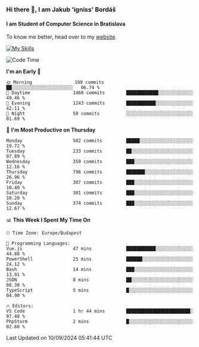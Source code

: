 ### Hi there 👋, I am Jakub 'igniss' Bordáš

#### I am Student of Computer Science in Bratislava
To know me better, head over to my [website](https://bordas.sk).

[![My Skills](https://skillicons.dev/icons?i=js,html,css,figma,svelte,java,kotlin,python,postgresql,typescript,nest,nodejs)](https://bordas.sk)


<!--START_SECTION:waka-->
![Code Time](http://img.shields.io/badge/Code%20Time-1%2C516%20hrs%2015%20mins-blue)

**I'm an Early 🐤** 

```text
🌞 Morning                199 commits         ██░░░░░░░░░░░░░░░░░░░░░░░   06.74 % 
🌆 Daytime                1460 commits        ████████████░░░░░░░░░░░░░   49.46 % 
🌃 Evening                1243 commits        ███████████░░░░░░░░░░░░░░   42.11 % 
🌙 Night                  50 commits          ░░░░░░░░░░░░░░░░░░░░░░░░░   01.69 % 
```
📅 **I'm Most Productive on Thursday** 

```text
Monday                   582 commits         █████░░░░░░░░░░░░░░░░░░░░   19.72 % 
Tuesday                  233 commits         ██░░░░░░░░░░░░░░░░░░░░░░░   07.89 % 
Wednesday                359 commits         ███░░░░░░░░░░░░░░░░░░░░░░   12.16 % 
Thursday                 796 commits         ███████░░░░░░░░░░░░░░░░░░   26.96 % 
Friday                   307 commits         ███░░░░░░░░░░░░░░░░░░░░░░   10.40 % 
Saturday                 301 commits         ███░░░░░░░░░░░░░░░░░░░░░░   10.20 % 
Sunday                   374 commits         ███░░░░░░░░░░░░░░░░░░░░░░   12.67 % 
```


📊 **This Week I Spent My Time On** 

```text
🕑︎ Time Zone: Europe/Budapest

💬 Programming Languages: 
Vue.js                   47 mins             ███████████░░░░░░░░░░░░░░   44.88 % 
PowerShell               25 mins             ██████░░░░░░░░░░░░░░░░░░░   24.12 % 
Bash                     14 mins             ███░░░░░░░░░░░░░░░░░░░░░░   13.91 % 
JSON                     8 mins              ██░░░░░░░░░░░░░░░░░░░░░░░   08.30 % 
TypeScript               5 mins              █░░░░░░░░░░░░░░░░░░░░░░░░   04.90 % 

🔥 Editors: 
VS Code                  1 hr 44 mins        ████████████████████████░   97.40 % 
PhpStorm                 2 mins              █░░░░░░░░░░░░░░░░░░░░░░░░   02.60 % 
```


 Last Updated on 10/09/2024 05:41:44 UTC
<!--END_SECTION:waka-->
